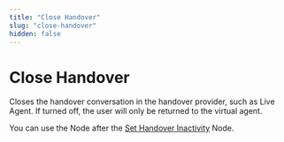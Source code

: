 ```yaml
---
title: "Close Handover"
slug: "close-handover"
hidden: false
---
```

# Close Handover

Closes the handover conversation in the handover provider, such as Live Agent. If turned off, the user will only be returned to the virtual agent.

You can use the Node after the [Set Handover Inactivity](set-handover-inactivity.md) Node.


